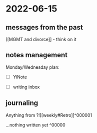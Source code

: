 # 2022-06-15
## messages from the past
[[MGMT and divorce]] - think on it

## notes management

Monday/Wednesday plan:
 - [ ] YiNote
 - [ ] writing inbox


## journaling 

Anything from ?![[weekly#Retro]]^000001


...nothing written yet
^00000



